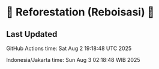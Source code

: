 
# 🌳 Reforestation (Reboisasi) 🌲

## Last Updated

GitHub Actions time: Sat Aug  2 19:18:48 UTC 2025

Indonesia/Jakarta time: Sun Aug  3 02:18:48 WIB 2025
